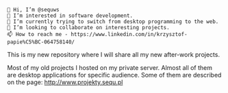     👋 Hi, I’m @sequws
    👀 I’m interested in software development.
    🌱 I’m currently trying to switch from desktop programming to the web.
    💞️ I’m looking to collaborate on interesting projects.
    📫 How to reach me - https://www.linkedin.com/in/krzysztof-papie%C5%BC-064758140/

This is my new repository where I will share all my new after-work projects.

Most of my old projects I hosted on my private server. 
Almost all of them are desktop applications for specific audience. 
Some of them are described on the page: http://www.projekty.sequ.pl

<!---
sequws/sequws is a ✨ special ✨ repository because its `README.md` (this file) appears on your GitHub profile.
You can click the Preview link to take a look at your changes.
--->
